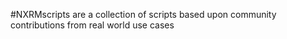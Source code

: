 #NXRMscripts are a collection of scripts based upon community contributions from real world use cases

